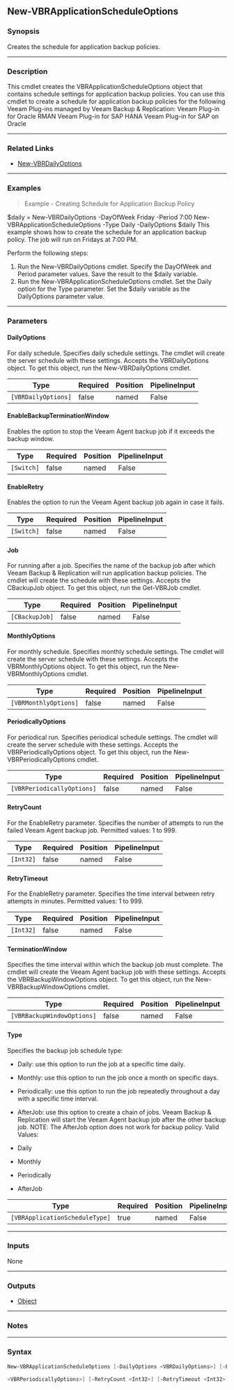New-VBRApplicationScheduleOptions
---------------------------------

### Synopsis
Creates the schedule for application backup policies.

---

### Description

This cmdlet creates the VBRApplicationScheduleOptions object that contains schedule settings for application backup policies. You can use this cmdlet to create a schedule for application backup policies for the following Veeam Plug-ins managed by Veeam Backup & Replication:
Veeam Plug-in for Oracle RMAN
Veeam Plug-in for SAP HANA
Veeam Plug-in for SAP on Oracle

---

### Related Links
* [New-VBRDailyOptions](New-VBRDailyOptions)

---

### Examples
> Example - Creating Schedule for Application Backup Policy

$daily = New-VBRDailyOptions -DayOfWeek Friday -Period 7:00
New-VBRApplicationScheduleOptions -Type Daily -DailyOptions $daily
This example shows how to create the schedule for an application backup policy. The job will run on Fridays at 7:00 PM.

Perform the following steps:
1. Run the New-VBRDailyOptions cmdlet. Specify the DayOfWeek and Period parameter values. Save the result to the $daily variable.
2. Run the New-VBRApplicationScheduleOptions cmdlet. Set the Daily option for the Type parameter. Set the $daily variable as the DailyOptions parameter value.

---

### Parameters
#### **DailyOptions**
For daily schedule. Specifies daily schedule settings. The cmdlet will create the server schedule with these settings. Accepts the VBRDailyOptions object. To get this object, run the New-VBRDailyOptions cmdlet.

|Type               |Required|Position|PipelineInput|
|-------------------|--------|--------|-------------|
|`[VBRDailyOptions]`|false   |named   |False        |

#### **EnableBackupTerminationWindow**
Enables the option to stop the Veeam Agent backup job if it exceeds the backup window.

|Type      |Required|Position|PipelineInput|
|----------|--------|--------|-------------|
|`[Switch]`|false   |named   |False        |

#### **EnableRetry**
Enables the option to run the Veeam Agent backup job again in case it fails.

|Type      |Required|Position|PipelineInput|
|----------|--------|--------|-------------|
|`[Switch]`|false   |named   |False        |

#### **Job**
For running after a job. Specifies the name of the backup job after which Veeam Backup & Replication will run application backup policies. The cmdlet will create the schedule with these settings. Accepts the CBackupJob object.  To get this object, run the Get-VBRJob cmdlet.

|Type          |Required|Position|PipelineInput|
|--------------|--------|--------|-------------|
|`[CBackupJob]`|false   |named   |False        |

#### **MonthlyOptions**
For monthly schedule. Specifies monthly schedule settings. The cmdlet will create the server schedule with these settings. Accepts the VBRMonthlyOptions object. To get this object, run the New-VBRMonthlyOptions cmdlet.

|Type                 |Required|Position|PipelineInput|
|---------------------|--------|--------|-------------|
|`[VBRMonthlyOptions]`|false   |named   |False        |

#### **PeriodicallyOptions**
For periodical run. Specifies periodical schedule settings. The cmdlet will create the server schedule with these settings. Accepts the VBRPeriodicallyOptions object. To get this object, run the New-VBRPeriodicallyOptions cmdlet.

|Type                      |Required|Position|PipelineInput|
|--------------------------|--------|--------|-------------|
|`[VBRPeriodicallyOptions]`|false   |named   |False        |

#### **RetryCount**
For the EnableRetry parameter. Specifies the number of attempts to run the failed Veeam Agent backup job. Permitted values: 1 to 999.

|Type     |Required|Position|PipelineInput|
|---------|--------|--------|-------------|
|`[Int32]`|false   |named   |False        |

#### **RetryTimeout**
For the EnableRetry parameter. Specifies the time interval between retry attempts in minutes. Permitted values: 1 to 999.

|Type     |Required|Position|PipelineInput|
|---------|--------|--------|-------------|
|`[Int32]`|false   |named   |False        |

#### **TerminationWindow**
Specifies the time interval within which the backup job must complete. The cmdlet will create the Veeam Agent backup job with these settings. Accepts the VBRBackupWindowOptions object. To get this object, run the New-VBRBackupWindowOptions cmdlet.

|Type                      |Required|Position|PipelineInput|
|--------------------------|--------|--------|-------------|
|`[VBRBackupWindowOptions]`|false   |named   |False        |

#### **Type**
Specifies the backup job schedule type:
* Daily: use this option to run the job at a specific time daily.
* Monthly: use this option to run the job once a month on specific days.
* Periodically: use this option to run the job repeatedly throughout a day with a specific time interval.
* AfterJob: use this option to create a chain of jobs. Veeam Backup & Replication will start the Veeam Agent backup job after the other backup job.
NOTE: The AfterJob option does not work for backup policy.
Valid Values:

* Daily
* Monthly
* Periodically
* AfterJob

|Type                          |Required|Position|PipelineInput|
|------------------------------|--------|--------|-------------|
|`[VBRApplicationScheduleType]`|true    |named   |False        |

---

### Inputs
None

---

### Outputs
* [Object](https://learn.microsoft.com/en-us/dotnet/api/System.Object)

---

### Notes

---

### Syntax
```PowerShell
New-VBRApplicationScheduleOptions [-DailyOptions <VBRDailyOptions>] [-EnableBackupTerminationWindow] [-EnableRetry] [-Job <CBackupJob>] [-MonthlyOptions <VBRMonthlyOptions>] [-PeriodicallyOptions 
```
```PowerShell
<VBRPeriodicallyOptions>] [-RetryCount <Int32>] [-RetryTimeout <Int32>] [-TerminationWindow <VBRBackupWindowOptions>] -Type {Daily | Monthly | Periodically | AfterJob} [<CommonParameters>]
```
